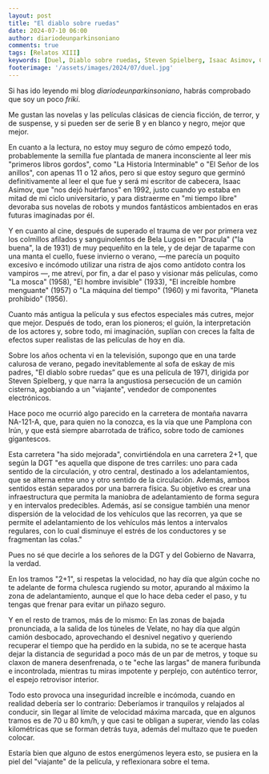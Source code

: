 ```yaml
---
layout: post
title: "El diablo sobre ruedas"
date: 2024-07-10 06:00
author: diariodeunparkinsoniano
comments: true
tags: [Relatos XIII] 
keywords: [Duel, Diablo sobre ruedas, Steven Spielberg, Isaac Asimov, Ciencia Ficción, Películas clásicas,NA-121-A]
footerimage: '/assets/images/2024/07/duel.jpg'
---
```

Si has ido leyendo mi blog *diariodeunparkinsoniano*, habrás comprobado que soy un poco *friki*.

Me gustan las novelas y las películas clásicas de ciencia ficción, de terror, y de suspense, y si pueden ser de serie B y en blanco y negro, mejor que mejor.

En cuanto a la lectura, no estoy muy seguro de cómo empezó todo, probablemente la semilla fue plantada de manera inconsciente al leer mis "primeros libros gordos", como "La Historia Interminable" o "El Señor de los anillos", con apenas 11 o 12 años, pero si que estoy seguro que germinó definitivamente al leer el que fue y será mi escritor de cabecera, Isaac Asimov, que "nos dejó huérfanos" en 1992, justo cuando yo estaba en mitad de mi ciclo universitario, y para distraerme en "mi tiempo libre" devoraba sus novelas de robots y mundos fantásticos ambientados en eras futuras imaginadas por él.

Y en cuanto al cine, después de superado el trauma de ver por primera vez los colmillos afilados y sanguinolentos de Bela Lugosi en "Dracula" ("la buena", la de 1931) de muy pequeñito en la tele, y de dejar de taparme con una manta el cuello, fuese invierno o verano, —me parecía un poquito excesivo e incómodo utilizar una ristra de ajos como antídoto contra los vampiros —, me atreví, por fin, a dar el paso y visionar más películas, como "La mosca" (1958), "El hombre invisible" (1933), "El increíble hombre menguante" (1957) o "La máquina del tiempo" (1960) y mi favorita, "Planeta prohibido" (1956).

Cuanto más antigua la película y sus efectos especiales más cutres, mejor que mejor. Después de todo, eran los pioneros; el guión, la interpretación de los actores y, sobre todo, mi imaginación, suplían con creces la falta de efectos super realistas de las películas de hoy en día.

Sobre los años ochenta vi en la televisión, supongo que en una tarde calurosa de verano, pegado inevitablemente al sofa de eskay de mis padres, "El diablo sobre ruedas” que es una película de 1971, dirigida por Steven Spielberg, y que narra la angustiosa persecución de un camión cisterna, agobiando a un "viajante", vendedor de componentes electrónicos.

Hace poco me ocurrió algo parecido en la carretera de montaña navarra NA-121-A, que, para quien no la conozca, es la vía que une Pamplona con Irún, y que está siempre abarrotada de tráfico, sobre todo de camiones gigantescos.

Esta carretera "ha sido mejorada", convirtiéndola en una carretera 2+1, que según la DGT "es aquella que dispone de tres carriles: uno para cada sentido de la circulación, y otro central, destinado a los adelantamientos, que se alterna entre uno y otro sentido de la circulación. Además, ambos sentidos están separados por una barrera física. Su objetivo es crear una infraestructura que permita la maniobra de adelantamiento de forma segura y en intervalos predecibles. Además, así se consigue también una menor dispersión de la velocidad de los vehículos que las recorren, ya que se permite el adelantamiento de los vehículos más lentos a intervalos regulares, con lo cual disminuye el estrés de los conductores y se fragmentan las colas."

Pues no sé que decirle a los señores de la DGT y del Gobierno de Navarra, la verdad.

En los tramos "2+1", si respetas la velocidad, no hay día que algún coche no te adelante de forma chulesca rugiendo su motor, apurando al máximo la zona de adelantamiento, aunque el que lo hace deba ceder el paso, y tu tengas que frenar para evitar un piñazo seguro.

Y en el resto de tramos, más de lo mismo: En las zonas de bajada pronunciada, a la salida de los túneles de Velate, no hay día que algún camión desbocado, aprovechando el desnivel negativo y queriendo recuperar el tiempo que ha perdido en la subida, no se te acerque hasta dejar la distancia de seguridad a poco más de un par de metros, y toque su claxon de manera desenfrenada, o te "eche las largas" de manera furibunda e incontrolada, mientras tu miras impotente y perplejo, con auténtico terror, el espejo retrovisor interior.

Todo esto provoca una inseguridad increíble e incómoda, cuando en realidad debería ser lo contrario: Deberíamos ir tranquilos y relajados al conducir, sin llegar al límite de velocidad máxima marcada, que en algunos tramos es de 70 u 80 km/h, y que casi te obligan a superar, viendo las colas kilométricas que se forman detrás tuya, además del multazo que te pueden colocar.

Estaría bien que alguno de estos energúmenos leyera esto, se pusiera en la piel del "viajante" de la película, y reflexionara sobre el tema.